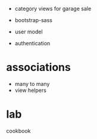 * category views for garage sale

* bootstrap-sass

* user model
* authentication

associations
=============

* many to many
* view helpers

lab
===

cookbook